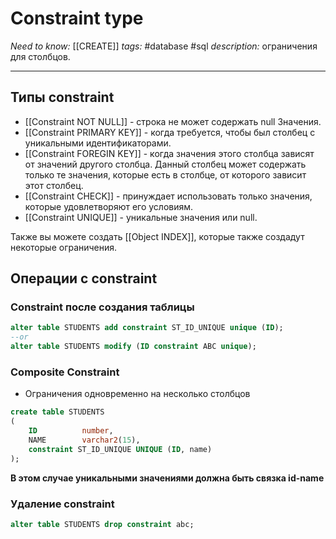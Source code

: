 # Constraint type
*Need to know:* [[CREATE]]
*tags:* #database  #sql 
*description:* ограничения для столбцов.

---
## Типы constraint
- [[Constraint NOT NULL]] - строка не может содержать null Значения.
- [[Constraint PRIMARY KEY]] - когда требуется, чтобы был столбец с уникальными идентификаторами.
- [[Constraint FOREGIN KEY]] - когда значения этого столбца зависят от значений другого столбца. Данный столбец может содержать только те значения, которые есть в столбце, от которого зависит этот столбец.
- [[Constraint CHECK]] - принуждает использовать только значения, которые удовлетворяют его условиям.
- [[Constraint UNIQUE]] - уникальные значения или null.

Также вы можете создать [[Object INDEX]], которые также создадут некоторые ограничения.

## Операции с constraint

### Constraint после создания таблицы
```sql
alter table STUDENTS add constraint ST_ID_UNIQUE unique (ID);
--or
alter table STUDENTS modify (ID constraint ABC unique);
```

### Composite Constraint
- Ограничения одновременно на несколько столбцов

```sql
create table STUDENTS
(
    ID          number,
    NAME        varchar2(15),
    constraint ST_ID_UNIQUE UNIQUE (ID, name)
);
```
**В этом случае уникальными значениями должна быть связка id-name**

### Удаление constraint 
```sql
alter table STUDENTS drop constraint abc;
```


